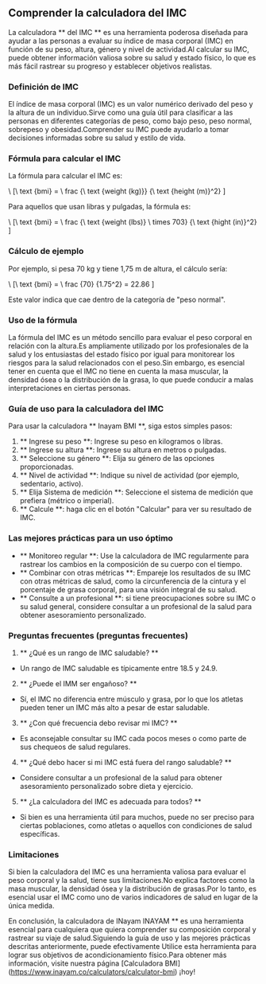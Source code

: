 ## Comprender la calculadora del IMC

La calculadora ** del IMC ** es una herramienta poderosa diseñada para ayudar a las personas a evaluar su índice de masa corporal (IMC) en función de su peso, altura, género y nivel de actividad.Al calcular su IMC, puede obtener información valiosa sobre su salud y estado físico, lo que es más fácil rastrear su progreso y establecer objetivos realistas.

### Definición de IMC

El índice de masa corporal (IMC) es un valor numérico derivado del peso y la altura de un individuo.Sirve como una guía útil para clasificar a las personas en diferentes categorías de peso, como bajo peso, peso normal, sobrepeso y obesidad.Comprender su IMC puede ayudarlo a tomar decisiones informadas sobre su salud y estilo de vida.

### Fórmula para calcular el IMC

La fórmula para calcular el IMC es:

\ [\ text {bmi} = \ frac {\ text {weight (kg)}} {\ text {height (m)}^2} \]

Para aquellos que usan libras y pulgadas, la fórmula es:

\ [\ text {bmi} = \ frac {\ text {weight (lbs)} \ times 703} {\ text {hight (in)}^2} \]

### Cálculo de ejemplo

Por ejemplo, si pesa 70 kg y tiene 1,75 m de altura, el cálculo sería:

\ [\ text {bmi} = \ frac {70} {1.75^2} = 22.86 \]

Este valor indica que cae dentro de la categoría de "peso normal".

### Uso de la fórmula

La fórmula del IMC es un método sencillo para evaluar el peso corporal en relación con la altura.Es ampliamente utilizado por los profesionales de la salud y los entusiastas del estado físico por igual para monitorear los riesgos para la salud relacionados con el peso.Sin embargo, es esencial tener en cuenta que el IMC no tiene en cuenta la masa muscular, la densidad ósea o la distribución de la grasa, lo que puede conducir a malas interpretaciones en ciertas personas.

### Guía de uso para la calculadora del IMC

Para usar la calculadora ** Inayam BMI **, siga estos simples pasos:

1. ** Ingrese su peso **: Ingrese su peso en kilogramos o libras.
2. ** Ingrese su altura **: Ingrese su altura en metros o pulgadas.
3. ** Seleccione su género **: Elija su género de las opciones proporcionadas.
4. ** Nivel de actividad **: Indique su nivel de actividad (por ejemplo, sedentario, activo).
5. ** Elija Sistema de medición **: Seleccione el sistema de medición que prefiera (métrico o imperial).
6. ** Calcule **: haga clic en el botón "Calcular" para ver su resultado de IMC.

### Las mejores prácticas para un uso óptimo

- ** Monitoreo regular **: Use la calculadora de IMC regularmente para rastrear los cambios en la composición de su cuerpo con el tiempo.
- ** Combinar con otras métricas **: Empareje los resultados de su IMC con otras métricas de salud, como la circunferencia de la cintura y el porcentaje de grasa corporal, para una visión integral de su salud.
- ** Consulte a un profesional **: si tiene preocupaciones sobre su IMC o su salud general, considere consultar a un profesional de la salud para obtener asesoramiento personalizado.

### Preguntas frecuentes (preguntas frecuentes)

1. ** ¿Qué es un rango de IMC saludable? **
- Un rango de IMC saludable es típicamente entre 18.5 y 24.9.

2. ** ¿Puede el IMM ser engañoso? **
- Sí, el IMC no diferencia entre músculo y grasa, por lo que los atletas pueden tener un IMC más alto a pesar de estar saludable.

3. ** ¿Con qué frecuencia debo revisar mi IMC? **
- Es aconsejable consultar su IMC cada pocos meses o como parte de sus chequeos de salud regulares.

4. ** ¿Qué debo hacer si mi IMC está fuera del rango saludable? **
- Considere consultar a un profesional de la salud para obtener asesoramiento personalizado sobre dieta y ejercicio.

5. ** ¿La calculadora del IMC es adecuada para todos? **
- Si bien es una herramienta útil para muchos, puede no ser preciso para ciertas poblaciones, como atletas o aquellos con condiciones de salud específicas.

### Limitaciones

Si bien la calculadora del IMC es una herramienta valiosa para evaluar el peso corporal y la salud, tiene sus limitaciones.No explica factores como la masa muscular, la densidad ósea y la distribución de grasas.Por lo tanto, es esencial usar el IMC como uno de varios indicadores de salud en lugar de la única medida.

En conclusión, la calculadora de INayam INAYAM ** es una herramienta esencial para cualquiera que quiera comprender su composición corporal y rastrear su viaje de salud.Siguiendo la guía de uso y las mejores prácticas descritas anteriormente, puede efectivamente Utilice esta herramienta para lograr sus objetivos de acondicionamiento físico.Para obtener más información, visite nuestra página [Calculadora BMI] (https://www.inayam.co/calculators/calculator-bmi) ¡hoy!